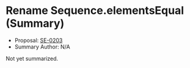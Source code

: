# Rename Sequence.elementsEqual (Summary)

* Proposal: [SE-0203](https://github.com/apple/swift-evolution/blob/main/proposals/0203-rename-sequence-elements-equal.md)
* Summary Author: N/A

Not yet summarized.
